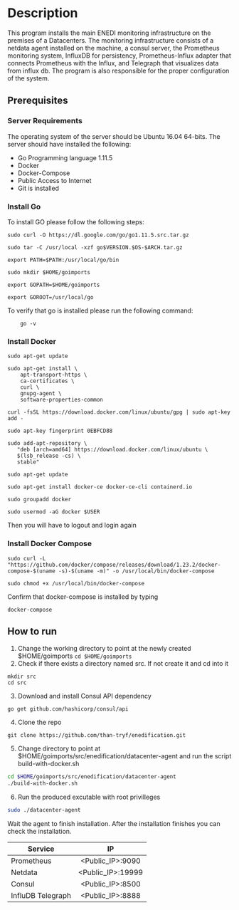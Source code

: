 # Description

This program installs the main ENEDI monitoring infrastructure on the premises of a Datacenters. The monitoring infrastructure consists of a netdata agent installed on the machine, a consul server, the Prometheus monitoring system, InfluxDB for persistency, Prometheus-Influx adapter that connects Prometheus with the Influx, and Telegraph that visualizes data from influx db. The program is also responsible for the proper configuration of the system.

## Prerequisites

### Server Requirements

The operating system of the server should be Ubuntu 16.04 64-bits. The server should have installed the following:

* Go Programming language 1.11.5
* Docker 
* Docker-Compose
* Public Access to Internet 
* Git is installed

### Install Go

To install GO please follow the following steps:

```
sudo curl -O https://dl.google.com/go/go1.11.5.src.tar.gz

sudo tar -C /usr/local -xzf go$VERSION.$OS-$ARCH.tar.gz

export PATH=$PATH:/usr/local/go/bin

sudo mkdir $HOME/goimports

export GOPATH=$HOME/goimports

export GOROOT=/usr/local/go

```

To verify that go is installed please run the following command:
```
    go -v
```


### Install Docker 

```
sudo apt-get update

sudo apt-get install \
    apt-transport-https \
    ca-certificates \
    curl \
    gnupg-agent \
    software-properties-common
    
curl -fsSL https://download.docker.com/linux/ubuntu/gpg | sudo apt-key add -

sudo apt-key fingerprint 0EBFCD88

sudo add-apt-repository \
   "deb [arch=amd64] https://download.docker.com/linux/ubuntu \
   $(lsb_release -cs) \
   stable"
   
sudo apt-get update

sudo apt-get install docker-ce docker-ce-cli containerd.io

sudo groupadd docker

sudo usermod -aG docker $USER
```

Then you will have to logout and login again


### Install Docker Compose
```
sudo curl -L "https://github.com/docker/compose/releases/download/1.23.2/docker-compose-$(uname -s)-$(uname -m)" -o /usr/local/bin/docker-compose

sudo chmod +x /usr/local/bin/docker-compose

```

Confirm that docker-compose is installed by typing
```
docker-compose
```

## How to run

1. Change the working directory to point at the newly created $HOME/goimports ```cd $HOME/goimports```
2. Check if there exists a directory named src. If not create it and cd into it

```
mkdir src
cd src
```
3. Download and install Consul API dependency
```
go get github.com/hashicorp/consul/api
``` 
4. Clone the repo 
```
git clone https://github.com/than-tryf/enedification.git
```   

5. Change directory to point at $HOME/goimports/src/enedification/datacenter-agent and run the script build-with-docker.sh
```bash
cd $HOME/goimports/src/enedification/datacenter-agent
./build-with-docker.sh 

```

6. Run the produced excutable with root privilleges

```bash
sudo ./datacenter-agent
```

Wait the agent to finish installation. After the installation finishes you can check the installation.

| Service        | IP           | 
| ------------- |:-------------:| 
| Prometheus    | <Public_IP>:9090 | 
| Netdata     | <Public_IP>:19999  |
| Consul | <Public_IP>:8500      |  
| InfluDB Telegraph | <Public_IP>:8888      |  


